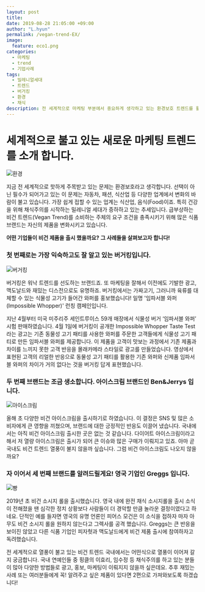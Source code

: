 ```yaml
---
layout: post
title: 
date: 2019-08-28 21:05:00 +09:00
author: "L.hyun"
permalink: /vegan-trend-EX/
image:
  feature: eco1.png
categories:
  - 마케팅
  - trend
  - 기업사례
tags:
  - 밀레니얼세대
  - 트렌드
  - 버거킹
  - 환경
  - 채식 
description: 전 세계적으로 마케팅 부분에서 중요하게 생각하고 있는 환경보호 트렌드를 활용한 기업 사례를 다룹니다.
---
```


# 세계적으로 불고 있는 새로운 마케팅 트렌드를 소개 합니다.

![환경](https://lh3.googleusercontent.com/Hwt6bJ4vwPoI6bfIqiLe_0IUU5SLOkh3y98h0AEIS_g4-EZW-cCyCfwSs9Bphq9868DbRlKYRsX7Lh1-vPbdAD_ZvzfF5M_fBNWRsc99Bk6fhNwTY6LDcL_I0qMZLSOOxQeLzuzUkXAcYB2SyOChxyEps9ksEF6UVqJxBmSouiamL0VmET8KOZ0_ioJ4zbJFpYNS072h8GLPDTGkY9gD9Njtk9cfqC5dYlvSU3ewjrzP5ulcFmjP7VA3Xi1tSNYuRGXQgCq7W-nRBxkcAMhkmYgqaYHJJRGoJ7WBTCxaoWL4VEIArt7yojfn_ohdRba7IABB4Z2LoyK-MoCtxBOgRHnoQSy1EP-zk31vS3NIwGD8uon8x4rr3VVvtxfJ0rpNif8ynpYQFhhwp20A4FQ3J8o0tJvKjRoGOsk_jtPO1xZyb4Vp5XYOkHXPIakYJVfQLLwo0lhfK6t83QjI3Pe8_rPZ3pZHQvpQ_aVKkj83owP_bg2TK0q5nRNWWW8WgjLLGnf4cOz4Su0eAEZVRxpNyRJWvArp_MgQdZg5oG7OG10AFawUqNdMNHF5352eaR5Lt-q3okd2OJx2CLGcUNY8i0VCoCtTuiu05DCaTRiT2Ch4NVMhZ-1pC1yZvGtP9dceeI03PxGQHKVBz4MG4SdM9wY94BF1uro=s650-no)

 지금 전 세계적으로 핫하게 주목받고 있는 문제는 환경보호라고 생각합니다. 선택이 아닌 필수가 되어가고 있는 이 문제는 자동차, 패션, 식산업 등 다양한 업계에서 변화의 바람이 불고 있습니다. 가장 쉽게 접할 수 있는 업계는 식산업, 음식(Food)이죠. 특히 건강을 위해 채식주의를 시작하는 밀레니얼 세대가 증하하고 있는 추세입니다. 급부상하는 비건 트렌드(Vegan Trend)를 소비하는 주체의 요구 조건을 충족시키기 위해 많은 식품 브랜드는 자신의 제품을 변화시키고 있습니다.

**어떤 기업들이 비건 제품을 출시 했을까요? 그 사례들을 살펴보고자 합니다!**

### 첫 번째로는 가장 익숙하고도 잘 알고 있는 버거킹입니다.

![버거킹](https://lh3.googleusercontent.com/jAoGfZzBu0hl76lKwJ8z6OB0qcx4g1RsIY0HfI_44bDhqK8gAGB1zJG-yFSF2BNpQR9ia3o6x_F3N8S5mq2uxRmA72AzqaJtstVi2zmkjMqTewCPAx7a5IR2dhWg4eTJZ9MZidNTeBuFrK-WHkzJygmrfezfn-L9WNLObFdRIxHBg7SwcpD1x2QFam8PbymT2K2bfQoQRYCG9NQtsYMZMhXuoKj_RqviNhoCMeHtYie9d4wBg3PyYWldYQ6grjt1e7366o1Qt-_Flp0dXYlaDYkS9WmI5n0bTg7KOuHM_D7s54SOInGHKC1x4J4Icuus6K0QCqyA_YYhOS0K7koIn5tnnecDGhIXNn1rJGzj56vwR9qmpjjBdRYo4yllQTvvCt8-0zbETG7UC_VMFk6adWlugCAwP8lS1aALvLlqX67F8NHW_KcvvX0IhTRCZ_L1Ui_gI6msBOiDe23D9HKpZ892Z21bTUUr1rEOYRZ__gRIzgLk2_BX2cyXqFRilHNyLurcH3ohDjPJGJX-ClRril4KhNN8EH1oJ9IDWJKkGPO-eJ9sxTQTMo4id83WWDsHpRGeYRdB0riGJ261qf8NnjpfsRy4H_Ph6yfnv3_2aH6SatBxB7lV0Q5Pkqglfh4axllHoNt1B7t2A8co7K76dmiEdnQxfzU=w690-h321-no)

버거킹은 워낙 트렌드를 선도하는 브랜드죠. 또 마케팅을 잘해서 이전에도 기발한 광고, 맥도날드와 재밌는 디스전으로도 유명하죠. 버거킹에서는 가짜고기, 그러니까 육류를 대체할 수 있는 식물성 고기가 들어간 와퍼를 홍보했습니다! 일명 '임파서블 와퍼(Impossible Whopper)' 런칭 캠페인입니다. 

지난 4월부터 미국 미주리주 세인트루이스 59개 매장에서 식물성 버거 ‘임파서블 와퍼’ 시험 판매하였습니다. 4월 1일에 버거킹이 공개한 Impossible Whopper Taste Test라는 광고는 기존 동물성 고기 패티를 사용한 와퍼를 주문한 고객들에게 식물성 고기 패티로 만든 임파서블 와퍼를 제공합니다. 이 제품을 고객이 맛보는 과정에서 기존 제품과 차이를 느끼지 못한 고객 반응을 몰래카메라 스타일로 광고를 만들었습니다. 영상에서 표현된 고객의 리얼한 반응으로 동물성 고기 패티를 활용한 기존 와퍼와 신제품 임파서블 와퍼의 차이가 거의 없다는 것을 버거킹 답게 표현했습니다.

### 두 번째 브랜드는 조금 생소합니다. 아이스크림 브랜드인 Ben&Jerrys 입니다.

![아이스크림](https://lh3.googleusercontent.com/0t-2lOowrWIl8kbgjHFFZgOErbYPEf4ysrjoLo-837LJlD-1Znnb1c492ovhVMeLHQ7NmXAi5o6C8jF5aS_mkx9QC1iOusKGQ2EF0DP2M9VT9SwWy58WK8-kJ3rT5t9C9LLJnMD8Sax6-vcE1ED5muH_XLzUrbTh7HZ6oR2hk_cnxxC7_5JNBONtrEiD4rSepnn-oGGfzsdgck4FlfsemBN8JqS0EEhX2WjH_QIIj-S1TyVwyFUt5qbIe6w45C-AjpZyom3OH0kyMwIhSlwTZr8PxjnxyKiXHUJcjkfaeQomlBgyDJKGK_g2O1LwVb9LmSCl2L431t80PX1AB_fYyQ334gYfEBFkKLLmbBcvo64qaBL5RXij_ewwHTMu5ALloO0m4yAkaOjDsg-nMjECddJ_-5gGDS3s0_fTUozTE2UckeCeKX0JhMeMiDZjQNPXLGO8OTbcKk4NrEbyAoRbZN2RGRCZ_jaL46iENaqcf1lxOy0ofqnluxZz2f3YMss7Os-if1l-TIAWVasbKaEHFRaA3XkSiUKpF-fTfcxGT4OAQnthd2Fkv0hrZdJ65TRqaS-i80thguWqAgqbPWzQ77LZZEgi4Yd9VsdMLENkDCrrR8gHFs2FvBCaWDqydtERKY1vaRO2C4EdOyQ2JbxTfJ5M0XdWkOk=w620-h349-no)

 올해 초 다양한 비건 아이스크림을 출시하기로 하였습니다. 이 결정은 SNS 및 많은 소비자에게 큰 영향을 끼쳤으며, 브랜드에 대한 긍정적인 반응도 이끌어 냈습니다. 국내에서는 아직 비건 아이스크림 출시한 곳은 없는 것 같습니다. 다이어트 아이스크림이라고 해서 저 열량 아이스크림은 출시가 되어 큰 이슈와 많은 구매가 이뤄지고 있죠. 아마 곧 국내도 비건 트렌드 열풍이 불지 않을까 싶습니다. 그럼 비건 아이스크림도 나오지 않을까요? 

### 자 이어서 세 번째 브랜드를 알려드릴게요! 영국 기업인 Greggs 입니다.

![빵](https://lh3.googleusercontent.com/YbZSxLeP-NZXHiXPOrFIEzAUk0sx3kfqi1KGFaJZvdud4xwiL93XXqzcEd_MptfCg35NIJdXdzImuFAivLDQ-_ToHHikNND05U2PR4GeDweZ_ltB-I_HJf8PcacWKJ3UJ2YmOt-7PCdBt16loywj51thKhmLhw6IFXNfXWHjDrRy6a0E9xPD3SkrEzbqV0fFK9JenLAb9DsKfr3q21jz1JUw93E7cRSxEkfgRuLnxPncX9bmaEJEJb9NZ5xRZJMAVWdd1syfizn9FSbo3Cvf4oPjXRM69ltYDmCcK0kbyhmf4wHr6M-in-iSPBfkH6x7UzCRvAAXtSUQYySX_nxAT-c_abJkR0MRJSvkUF5KgBa0tlzTVxi4TkvZ4qe78A2TpOUCJiNXAu0rSqQcJgmYYhNoZyYYbe8TF-Xy9yIVjsD800aFi-MS80XuTOMzYl2s2MtQsSRoUiboKyTSJWXamVt_M9-2hoRI0LgtYibrsiLM0C3oYHRElwQV088sLEtNa8Wk630m4kHTMoAxjsAal0NR4-aE9XAof5ACQk3RHHB4uycvy3kTG0vGa3YYha5FfRsRXoPJP083jSKmWtqrWvWHS5dD6s1UhJ3MJIndZj4gFim05gfqvM9hFxD6r2ZZYD6X5ZjN_gVPPToqm-r4m6eWn_UPhRM=w940-h528-no)

 2019년 초 비건 소시지 롤을 출시했습니다. 영국 내에 완전 채식 소시지롤을 출시 소식이 전해졌을 땐 심각한 정치 상황보다 사람들이 더 경악할 만큼 놀라운 결정이였다고 하네요. 단적인 예를 들자면 영국의 유명 언론인 피어스 모건은 이 소식을 접하자 마자 아무도 비건 소시지 롤을 원하지 않는다고 그렉사를 공격 했습니다. Greggs는 큰 반응을 보이진 않았고 다른 식품 기업인 피자헛과 맥도날드에게 비건 제품 출시에 참여하자고 독려했습니다. 

 전 세계적으로 열풍이 불고 있는 비건 트렌드 국내에서는 어떤식으로 열풍이 이어져 갈지 궁금합니다. 국내 연예인들 중 핑클의 이효리, 임수정 등 채식주의를 하고 있는 분들이 많아 다양한 방법들로 광고, 홍보, 마케팅이 이뤄지지 않을까 싶은데요. 추후 재밌는 사례 또는 여러분들에게 꼭! 알려주고 싶은 제품이 있다면 2편으로 가져와보도록 하겠습니다! 